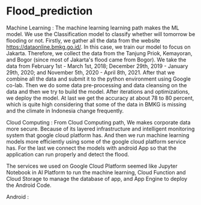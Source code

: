 # Flood_prediction

Machine Learning : 
The machine learning learning path makes the ML model. We use the Classification model to classify whether will tomorrow be flooding or not. Firstly, we gather all the data from the website https://dataonline.bmkg.go.id/. In this case, we train our model to focus on Jakarta. Therefore, we collect the data from the Tanjung Priok, Kemayoran, and Bogor (since most of Jakarta's flood came from Bogor). We take the data from February 1st - March 1st, 2018;  December 29th, 2019 - January 29th, 2020;  and November 5th, 2020 - April 8th, 2021. After that we combine all the data and submit it to the python environment using Google co-lab. Then we do some data pre-processing and data cleansing on the data and then we try to build the model. After iterations and optimizations, we deploy the model. At last we get the accuracy at about 78 to 80 percent, which is quite high considering that some of the data in BMKG is missing and the climate in Indonesia change frequently.

Cloud Computing : 
From Cloud Computing path, We makes corporate data more secure. Because of its layered infrastructure and intelligent monitoring system that google cloud platform has. And then we run machine learning models more efficiently using some of the google cloud platform service has. For the last we connect the models with android App so that the application can run properly and detect the flood.

The services we used on Google Cloud Platform seemed like Jupyter Notebook in AI Platform to run the machine learning, Cloud Function and Cloud Storage to manage the database of app, and App Engine to deploy the Android Code. 

Android : 
